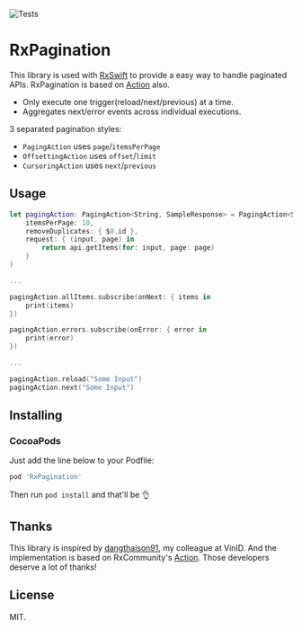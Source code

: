 ![Tests](https://github.com/khoi-truong/RxPagination/actions/workflows/tests.yml/badge.svg)

RxPagination
======

This library is used with [RxSwift](https://github.com/ReactiveX/RxSwift) to provide a easy way to handle paginated APIs.
RxPagination is based on [Action](https://github.com/RxSwiftCommunity/Action) also.

- Only execute one trigger(reload/next/previous) at a time.
- Aggregates next/error events across individual executions.

3 separated pagination styles:

- `PagingAction` uses `page`/`itemsPerPage`
- `OffsettingAction` uses `offset`/`limit`
- `CursoringAction` uses `next`/`previous`

Usage
-----

```swift
let pagingAction: PagingAction<String, SampleResponse> = PagingAction<String, SampleResponse>(
    itemsPerPage: 10,
    removeDuplicates: { $0.id },
    request: { (input, page) in
        return api.getItems(for: input, page: page)
    }
)

...

pagingAction.allItems.subscribe(onNext: { items in
    print(items)
})

pagingAction.errors.subscribe(onError: { error in
    print(error)
})

...

pagingAction.reload("Some Input")
pagingAction.next("Some Input")
```

Installing
----------

### CocoaPods

Just add the line below to your Podfile:

```ruby
pod 'RxPagination'
```

Then run `pod install` and that'll be 👌

Thanks
------

This library is inspired by [dangthaison91](https://github.com/dangthaison91), my colleague at VinID. And the implementation is based on RxCommunity's [Action](https://github.com/RxSwiftCommunity/Action). Those developers deserve a lot of thanks!

License
-------

MIT.
